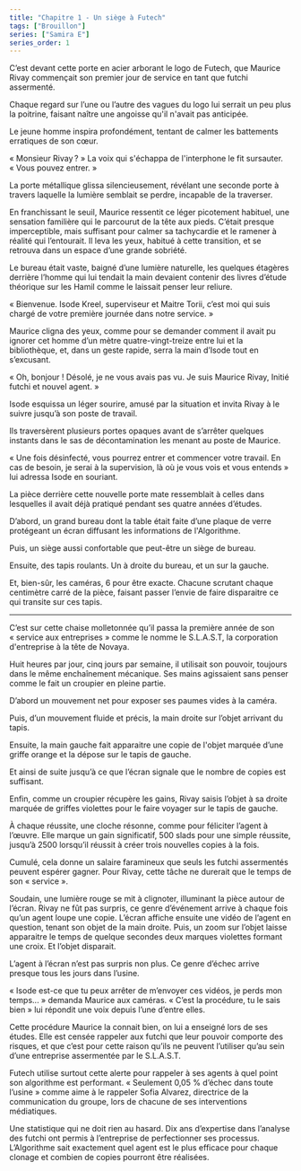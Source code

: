 ```yaml
---
title: "Chapitre 1 - Un siège à Futech"
tags: ["Brouillon"]
series: ["Samira E"]
series_order: 1
---
```


C’est devant cette porte en acier arborant le logo de Futech, que Maurice Rivay commençait son premier jour de service en tant que futchi assermenté.

Chaque regard sur l’une ou l’autre des vagues du logo lui serrait un peu plus la poitrine, faisant naître une angoisse qu'il n'avait pas anticipée.

Le jeune homme inspira profondément, tentant de calmer les battements erratiques de son cœur.

« Monsieur Rivay ? » La voix qui s'échappa de l'interphone le fit sursauter. « Vous pouvez entrer. »

La porte métallique glissa silencieusement, révélant une seconde porte à travers laquelle la lumière semblait se perdre, incapable de la traverser.

En franchissant le seuil, Maurice ressentit ce léger picotement habituel, une sensation familière qui le parcourut de la tête aux pieds. C’était presque imperceptible, mais suffisant pour calmer sa tachycardie et le ramener à réalité qui l’entourait. Il leva les yeux, habitué à cette transition, et se retrouva dans un espace d’une grande sobriété.

Le bureau était vaste, baigné d’une lumière naturelle, les quelques étagères derrière l’homme qui lui tendait la main devaient contenir des livres d’étude théorique sur les Hamil comme le laissait penser leur reliure.

« Bienvenue. Isode Kreel, superviseur et Maitre Torii, c’est moi qui suis chargé de votre première journée dans notre service. »

Maurice cligna des yeux, comme pour se demander comment il avait pu ignorer cet homme d’un mètre quatre-vingt-treize entre lui et la bibliothèque, et, dans un geste rapide, serra la main d’Isode tout en s’excusant.

« Oh, bonjour ! Désolé, je ne vous avais pas vu. Je suis Maurice Rivay, Initié futchi et nouvel agent. »

Isode esquissa un léger sourire, amusé par la situation et invita Rivay à le suivre jusqu’à son poste de travail.

Ils traversèrent plusieurs portes opaques avant de s’arrêter quelques instants dans le sas de décontamination les menant au poste de Maurice.

« Une fois désinfecté, vous pourrez entrer et commencer votre travail. En cas de besoin, je serai à la supervision, là où je vous vois et vous entends » lui adressa Isode en souriant.

La pièce derrière cette nouvelle porte mate ressemblait à celles dans lesquelles il avait déjà pratiqué pendant ses quatre années d’études.



D’abord, un grand bureau dont la table était faite d’une plaque de verre protégeant un écran diffusant les informations de l'Algorithme.

Puis, un siège aussi confortable que peut-être un siège de bureau.

Ensuite, des tapis roulants. Un à droite du bureau, et un sur la gauche.

Et, bien-sûr, les caméras, 6 pour être exacte. Chacune scrutant chaque centimètre carré de la pièce, faisant passer l’envie de faire disparaitre ce qui transite sur ces tapis.

---

C’est sur cette chaise molletonnée qu’il passa la première année de son « service aux entreprises » comme le nomme le S.L.A.S.T, la corporation d'entreprise à la tête de Novaya.

Huit heures par jour, cinq jours par semaine, il utilisait son pouvoir, toujours dans le même enchaînement mécanique. Ses mains agissaient sans penser comme le fait un croupier en pleine partie.

D’abord un mouvement net pour exposer ses paumes vides à la caméra.

Puis, d’un mouvement fluide et précis, la main droite sur l’objet arrivant du tapis.

Ensuite, la main gauche fait apparaitre une copie de l'objet marquée d’une griffe orange et la dépose sur le tapis de gauche.

Et ainsi de suite jusqu’à ce que l’écran signale que le nombre de copies est suffisant.

Enfin, comme un croupier récupère les gains, Rivay saisis l’objet à sa droite marquée de griffes violettes pour le faire voyager sur le tapis de gauche.

À chaque réussite, une cloche résonne, comme pour féliciter l’agent à l’œuvre. Elle marque un gain significatif, 500 slads pour une simple réussite, jusqu’à 2500 lorsqu’il réussit à créer trois nouvelles copies à la fois.

Cumulé, cela donne un salaire faramineux que seuls les futchi assermentés peuvent espérer gagner. Pour Rivay, cette tâche ne durerait que le temps de son « service ».

Soudain, une lumière rouge se mit à clignoter, illuminant la pièce autour de l’écran.
Rivay ne fût pas surpris, ce genre d’événement arrive à chaque fois qu’un agent loupe une copie.
L’écran affiche ensuite une vidéo de l’agent en question, tenant son objet de la main droite. 
Puis, un zoom sur l’objet laisse apparaitre le temps de quelque secondes deux marques violettes formant une croix. Et l’objet disparait.

L’agent à l’écran n’est pas surpris non plus. Ce genre d’échec arrive presque tous les jours dans l’usine.

« Isode est-ce que tu peux arrêter de m’envoyer ces vidéos, je perds mon temps... » demanda Maurice aux caméras.
« C’est la procédure, tu le sais bien » lui répondit une voix depuis l’une d’entre elles.

Cette procédure Maurice la connait bien, on lui a enseigné lors de ses études. Elle est censée rappeler aux futchi que leur pouvoir comporte des risques, et que c’est pour cette raison qu’ils ne peuvent l’utiliser qu’au sein d’une entreprise assermentée par le S.L.A.S.T.

Futech utilise surtout cette alerte pour rappeler à ses agents à quel point son algorithme est performant. « Seulement 0,05 % d’échec dans toute l’usine » comme aime à le rappeler Sofia Alvarez, directrice de la communication du groupe, lors de chacune de ses interventions médiatiques.

Une statistique qui ne doit rien au hasard. Dix ans d’expertise dans l’analyse des futchi ont permis à l’entreprise de perfectionner ses processus. 
L’Algorithme sait exactement quel agent est le plus efficace pour chaque clonage et combien de copies pourront être réalisées.